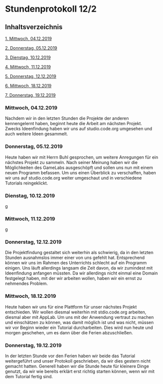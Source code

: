 # Stundenprotokoll 12/2

## Inhaltsverzeichnis

[1. Mittwoch, 04.12.2019](#1)

[2. Donnerstag, 05.12.2019](#2)

[3. Dienstag, 10.12.2019](#3)

[4. Mittwoch, 11.12.2019](#4)

[5. Donnerstag, 12.12.2019](#5)

[6. Mittwoch, 18.12.2019](#6)

[7. Donnerstag, 19.12.2019](#7)


### Mittwoch, 04.12.2019<a name="1"></a>

Nachdem wir in den letzten Stunden die Projekte der anderen kennengelernt haben, beginnt heute die Arbeit am nächsten Projekt. Zwecks Ideenfindung haben wir uns auf studio.code.org umgesehen und auch weitere Ideen gesammelt.


### Donnerstag, 05.12.2019<a name="2"></a>

Heute haben wir mit Herrn Buhl gesprochen, um weitere Anregungen für ein nächstes Projekt zu sammeln. Nach seiner Meinung haben wir die Möglichkeiten des GameLabs ausgeschöpft und sollen uns nun mit einem neuen Programm befassen. Um uns einen Überblick zu verschaffen, haben wir uns auf studio.code.org weiter umgeschaut und in verschiedene Tutorials reingeklickt.


### Dienstag, 10.12.2019<a name="3"></a>

g


### Mittwoch, 11.12.2019<a name="4"></a>

g


### Donnerstag, 12.12.2019<a name="5"></a>

Die Projektfindung gestaltet sich weiterhin als schwierig, da in den letzten Stunden ausnahmslos immer einer von uns gefehlt hat. Entsprechend können wir uns im Rahmen des Unterrichts schlecht auf ein Programm einigen. Uns läuft allerdings langsam die Zeit davon, da wir zumindest mit Ideenfindung anfangen müssten. Da wir allerdings nicht einmal eine Domain festgelegt haben, mit der wir arbeiten wollen, haben wir ein ernst zu nehmendes Problem.


### Mittwoch, 18.12.2019<a name="6"></a>

Heute haben wir uns für eine Plattform für unser nächstes Projekt entschieden. Wir wollen diesmal weiterhin mit stdio.code.org arbeiten, diesmal aber mit AppLab. Um uns mit der Anwendung vertraut zu machen und einschätzen zu können, was damit möglich ist und was nicht, müssen wir vor Beginn wieder ein Tutorial durcharbeiten. Dies wird nun heute und morgen geschehen, um es dann über die Ferien abzuschließen.


### Donnerstag, 19.12.2019<a name="7"></a>

In der letzten Stunde vor den Ferien haben wir beide das Tutorial weitergeführt und unser Protokoll geschrieben, da wir dies gestern nicht gemacht hatten. Generell haben wir die Stunde heute für kleinere Dinge genutzt, da wir wie bereits erklärt erst richtig starten können, wenn wir mit dem Tutorial fertig sind.



